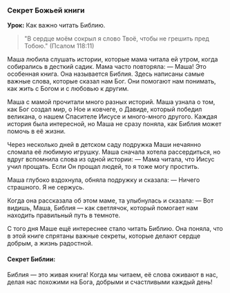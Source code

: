 ### Секрет Божьей книги

**Урок:** Как важно читать Библию.

> "В сердце моём сокрыл я слово Твоё, чтобы не грешить пред Тобою." (Псалом 118:11)

Маша любила слушать истории, которые мама читала ей утром, когда собирались в десткий садик. Мама часто повторяла:
— Маша! Это особенная книга. Она называется Библия. Здесь написаны самые важные слова, которые сказал нам Бог. Они помогают нам понимать, как жить с Богом и с любовью к другим.

Маша с мамой прочитали много разных историй. Маша узнала о том, как Бог создал мир, о Ное и ковчеге, о Давиде, который победил великана, о нашем Спасителе Иисусе и много-много другого. Каждая история была интересной, но Маша не сразу поняла, как Библия может помочь в её жизни.

Через несколько дней в детском саду подружка Маши нечаянно сломала её любимую игрушку. Маша сначала хотела рассердиться, но вдруг вспомнила слова из одной истории: 
— Мама читала, что Иисус учил прощать. Если Он прощал людей, то я тоже могу простить.  

Маша глубоко вздохнула, обняла подружку и сказала:
— Ничего страшного. Я не сержусь.  

Когда она рассказала об этом маме, та улыбнулась и сказала:
— Вот видишь, Маша, Библия — как светлячок, который помогает нам находить правильный путь в темноте.  

С того дня Маше ещё интереснее стало читать Библию. Она поняла, что в этой книге спрятаны важные секреты, которые делают сердце добрым, а жизнь радостной.

#### Секрет Библии:
Библия — это живая книга! Когда мы читаем, её слова оживают в нас, делая нас похожими на Бога, добрыми и счастливыми каждый день!
